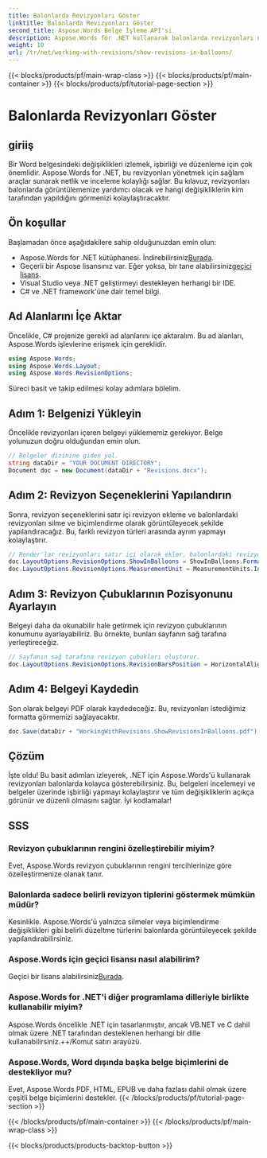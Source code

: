 ```yaml
---
title: Balonlarda Revizyonları Göster
linktitle: Balonlarda Revizyonları Göster
second_title: Aspose.Words Belge İşleme API'si
description: Aspose.Words for .NET kullanarak balonlarda revizyonları nasıl göstereceğinizi öğrenin. Bu ayrıntılı kılavuz, belgenizdeki değişikliklerin açık ve düzenli olmasını sağlayarak her adımda size yol gösterir.
weight: 10
url: /tr/net/working-with-revisions/show-revisions-in-balloons/
---
```


{{< blocks/products/pf/main-wrap-class >}}
{{< blocks/products/pf/main-container >}}
{{< blocks/products/pf/tutorial-page-section >}}

# Balonlarda Revizyonları Göster

## giriiş

Bir Word belgesindeki değişiklikleri izlemek, işbirliği ve düzenleme için çok önemlidir. Aspose.Words for .NET, bu revizyonları yönetmek için sağlam araçlar sunarak netlik ve inceleme kolaylığı sağlar. Bu kılavuz, revizyonları balonlarda görüntülemenize yardımcı olacak ve hangi değişikliklerin kim tarafından yapıldığını görmenizi kolaylaştıracaktır.

## Ön koşullar

Başlamadan önce aşağıdakilere sahip olduğunuzdan emin olun:

-  Aspose.Words for .NET kütüphanesi. İndirebilirsiniz[Burada](https://releases.aspose.com/words/net/).
-  Geçerli bir Aspose lisansınız var. Eğer yoksa, bir tane alabilirsiniz[geçici lisans](https://purchase.aspose.com/temporary-license/).
- Visual Studio veya .NET geliştirmeyi destekleyen herhangi bir IDE.
- C# ve .NET framework'üne dair temel bilgi.

## Ad Alanlarını İçe Aktar

Öncelikle, C# projenize gerekli ad alanlarını içe aktaralım. Bu ad alanları, Aspose.Words işlevlerine erişmek için gereklidir.

```csharp
using Aspose.Words;
using Aspose.Words.Layout;
using Aspose.Words.RevisionOptions;
```

Süreci basit ve takip edilmesi kolay adımlara bölelim.

## Adım 1: Belgenizi Yükleyin

Öncelikle revizyonları içeren belgeyi yüklememiz gerekiyor. Belge yolunuzun doğru olduğundan emin olun.

```csharp
// Belgeler dizinine giden yol.
string dataDir = "YOUR DOCUMENT DIRECTORY";
Document doc = new Document(dataDir + "Revisions.docx");
```

## Adım 2: Revizyon Seçeneklerini Yapılandırın

Sonra, revizyon seçeneklerini satır içi revizyon ekleme ve balonlardaki revizyonları silme ve biçimlendirme olarak görüntüleyecek şekilde yapılandıracağız. Bu, farklı revizyon türleri arasında ayrım yapmayı kolaylaştırır.

```csharp
// Render'lar revizyonları satır içi olarak ekler, balonlardaki revizyonları siler ve biçimlendirir.
doc.LayoutOptions.RevisionOptions.ShowInBalloons = ShowInBalloons.FormatAndDelete;
doc.LayoutOptions.RevisionOptions.MeasurementUnit = MeasurementUnits.Inches;
```

## Adım 3: Revizyon Çubuklarının Pozisyonunu Ayarlayın

Belgeyi daha da okunabilir hale getirmek için revizyon çubuklarının konumunu ayarlayabiliriz. Bu örnekte, bunları sayfanın sağ tarafına yerleştireceğiz.

```csharp
// Sayfanın sağ tarafına revizyon çubukları oluşturur.
doc.LayoutOptions.RevisionOptions.RevisionBarsPosition = HorizontalAlignment.Right;
```

## Adım 4: Belgeyi Kaydedin

Son olarak belgeyi PDF olarak kaydedeceğiz. Bu, revizyonları istediğimiz formatta görmemizi sağlayacaktır.

```csharp
doc.Save(dataDir + "WorkingWithRevisions.ShowRevisionsInBalloons.pdf");
```

## Çözüm

İşte oldu! Bu basit adımları izleyerek, .NET için Aspose.Words'ü kullanarak revizyonları balonlarda kolayca gösterebilirsiniz. Bu, belgeleri incelemeyi ve belgeler üzerinde işbirliği yapmayı kolaylaştırır ve tüm değişikliklerin açıkça görünür ve düzenli olmasını sağlar. İyi kodlamalar!

## SSS

### Revizyon çubuklarının rengini özelleştirebilir miyim?
Evet, Aspose.Words revizyon çubuklarının rengini tercihlerinize göre özelleştirmenize olanak tanır.

### Balonlarda sadece belirli revizyon tiplerini göstermek mümkün müdür?
Kesinlikle. Aspose.Words'ü yalnızca silmeler veya biçimlendirme değişiklikleri gibi belirli düzeltme türlerini balonlarda görüntüleyecek şekilde yapılandırabilirsiniz.

### Aspose.Words için geçici lisansı nasıl alabilirim?
Geçici bir lisans alabilirsiniz[Burada](https://purchase.aspose.com/temporary-license/).

### Aspose.Words for .NET'i diğer programlama dilleriyle birlikte kullanabilir miyim?
Aspose.Words öncelikle .NET için tasarlanmıştır, ancak VB.NET ve C dahil olmak üzere .NET tarafından desteklenen herhangi bir dille kullanabilirsiniz.++/Komut satırı arayüzü.

### Aspose.Words, Word dışında başka belge biçimlerini de destekliyor mu?
Evet, Aspose.Words PDF, HTML, EPUB ve daha fazlası dahil olmak üzere çeşitli belge biçimlerini destekler.
{{< /blocks/products/pf/tutorial-page-section >}}

{{< /blocks/products/pf/main-container >}}
{{< /blocks/products/pf/main-wrap-class >}}

{{< blocks/products/products-backtop-button >}}
